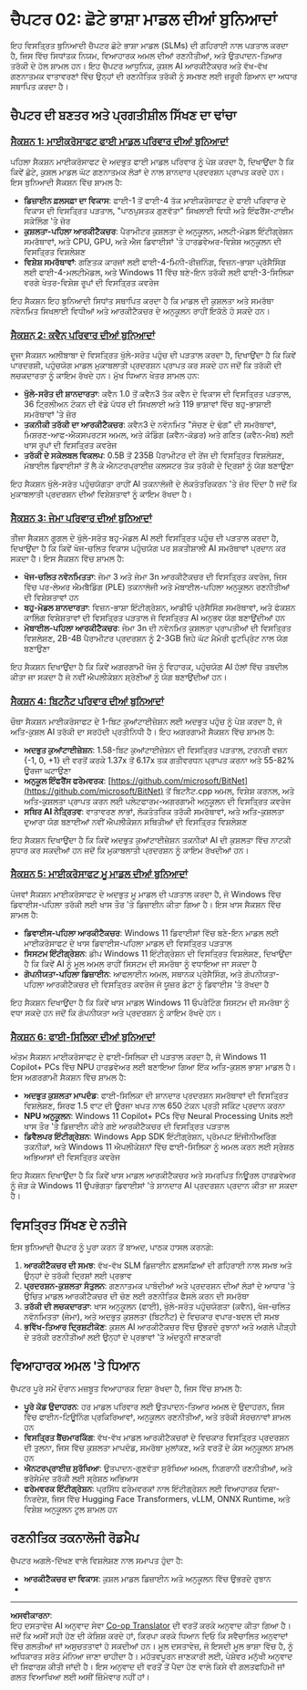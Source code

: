 <!--
CO_OP_TRANSLATOR_METADATA:
{
  "original_hash": "7c65ab2fd757b5fce2f114a3118d05da",
  "translation_date": "2025-09-17T22:17:50+00:00",
  "source_file": "Module02/README.md",
  "language_code": "pa"
}
-->
# ਚੈਪਟਰ 02: ਛੋਟੇ ਭਾਸ਼ਾ ਮਾਡਲ ਦੀਆਂ ਬੁਨਿਆਦਾਂ

ਇਹ ਵਿਸਤ੍ਰਿਤ ਬੁਨਿਆਦੀ ਚੈਪਟਰ ਛੋਟੇ ਭਾਸ਼ਾ ਮਾਡਲ (SLMs) ਦੀ ਗਹਿਰਾਈ ਨਾਲ ਪੜਤਾਲ ਕਰਦਾ ਹੈ, ਜਿਸ ਵਿੱਚ ਸਿਧਾਂਤਕ ਨਿਯਮ, ਵਿਆਹਾਰਕ ਅਮਲ ਦੀਆਂ ਰਣਨੀਤੀਆਂ, ਅਤੇ ਉਤਪਾਦਨ-ਤਿਆਰ ਤਰੱਕੀ ਦੇ ਹੱਲ ਸ਼ਾਮਲ ਹਨ। ਇਹ ਚੈਪਟਰ ਆਧੁਨਿਕ, ਕੁਸ਼ਲ AI ਆਰਕੀਟੈਕਚਰ ਅਤੇ ਵੱਖ-ਵੱਖ ਗਣਨਾਤਮਕ ਵਾਤਾਵਰਣਾਂ ਵਿੱਚ ਉਨ੍ਹਾਂ ਦੀ ਰਣਨੀਤਿਕ ਤਰੱਕੀ ਨੂੰ ਸਮਝਣ ਲਈ ਜ਼ਰੂਰੀ ਗਿਆਨ ਦਾ ਅਧਾਰ ਸਥਾਪਿਤ ਕਰਦਾ ਹੈ।

## ਚੈਪਟਰ ਦੀ ਬਣਤਰ ਅਤੇ ਪ੍ਰਗਤੀਸ਼ੀਲ ਸਿੱਖਣ ਦਾ ਢਾਂਚਾ

### **[ਸੈਕਸ਼ਨ 1: ਮਾਈਕਰੋਸਾਫਟ ਫਾਈ ਮਾਡਲ ਪਰਿਵਾਰ ਦੀਆਂ ਬੁਨਿਆਦਾਂ](./01.PhiFamily.md)**
ਪਹਿਲਾ ਸੈਕਸ਼ਨ ਮਾਈਕਰੋਸਾਫਟ ਦੇ ਅਦਭੁਤ ਫਾਈ ਮਾਡਲ ਪਰਿਵਾਰ ਨੂੰ ਪੇਸ਼ ਕਰਦਾ ਹੈ, ਦਿਖਾਉਂਦਾ ਹੈ ਕਿ ਕਿਵੇਂ ਛੋਟੇ, ਕੁਸ਼ਲ ਮਾਡਲ ਘੱਟ ਗਣਨਾਤਮਕ ਲੋੜਾਂ ਦੇ ਨਾਲ ਸ਼ਾਨਦਾਰ ਪ੍ਰਦਰਸ਼ਨ ਪ੍ਰਾਪਤ ਕਰਦੇ ਹਨ। ਇਸ ਬੁਨਿਆਦੀ ਸੈਕਸ਼ਨ ਵਿੱਚ ਸ਼ਾਮਲ ਹੈ:

- **ਡਿਜ਼ਾਈਨ ਫ਼ਲਸਫ਼ਾ ਦਾ ਵਿਕਾਸ**: ਫਾਈ-1 ਤੋਂ ਫਾਈ-4 ਤੱਕ ਮਾਈਕਰੋਸਾਫਟ ਦੇ ਫਾਈ ਪਰਿਵਾਰ ਦੇ ਵਿਕਾਸ ਦੀ ਵਿਸਤ੍ਰਿਤ ਪੜਤਾਲ, "ਪਾਠਪੁਸਤਕ ਗੁਣਵੱਤਾ" ਸਿਖਲਾਈ ਵਿਧੀ ਅਤੇ ਇੰਫਰੈਂਸ-ਟਾਈਮ ਸਕੇਲਿੰਗ 'ਤੇ ਜ਼ੋਰ
- **ਕੁਸ਼ਲਤਾ-ਪਹਿਲਾ ਆਰਕੀਟੈਕਚਰ**: ਪੈਰਾਮੀਟਰ ਕੁਸ਼ਲਤਾ ਦੇ ਅਨੁਕੂਲਨ, ਮਲਟੀ-ਮੋਡਲ ਇੰਟੀਗ੍ਰੇਸ਼ਨ ਸਮਰੱਥਾਵਾਂ, ਅਤੇ CPU, GPU, ਅਤੇ ਐਜ ਡਿਵਾਈਸਾਂ 'ਤੇ ਹਾਰਡਵੇਅਰ-ਵਿਸ਼ੇਸ਼ ਅਨੁਕੂਲਨ ਦੀ ਵਿਸਤ੍ਰਿਤ ਵਿਸ਼ਲੇਸ਼ਣ
- **ਵਿਸ਼ੇਸ਼ ਸਮਰੱਥਾਵਾਂ**: ਗਣਿਤਕ ਕਾਰਜਾਂ ਲਈ ਫਾਈ-4-ਮਿਨੀ-ਰੀਜ਼ਨਿੰਗ, ਵਿਜ਼ਨ-ਭਾਸ਼ਾ ਪ੍ਰੋਸੈਸਿੰਗ ਲਈ ਫਾਈ-4-ਮਲਟੀਮੋਡਲ, ਅਤੇ Windows 11 ਵਿੱਚ ਬਣੇ-ਇਨ ਤਰੱਕੀ ਲਈ ਫਾਈ-3-ਸਿਲਿਕਾ ਵਰਗੇ ਖੇਤਰ-ਵਿਸ਼ੇਸ਼ ਰੂਪਾਂ ਦੀ ਵਿਸਤ੍ਰਿਤ ਕਵਰੇਜ

ਇਹ ਸੈਕਸ਼ਨ ਇਹ ਬੁਨਿਆਦੀ ਸਿਧਾਂਤ ਸਥਾਪਿਤ ਕਰਦਾ ਹੈ ਕਿ ਮਾਡਲ ਦੀ ਕੁਸ਼ਲਤਾ ਅਤੇ ਸਮਰੱਥਾ ਨਵੋਨਮਿਤ ਸਿਖਲਾਈ ਵਿਧੀਆਂ ਅਤੇ ਆਰਕੀਟੈਕਚਰ ਦੇ ਅਨੁਕੂਲਨ ਰਾਹੀਂ ਇਕੱਠੇ ਹੋ ਸਕਦੇ ਹਨ।

### **[ਸੈਕਸ਼ਨ 2: ਕਵੈਨ ਪਰਿਵਾਰ ਦੀਆਂ ਬੁਨਿਆਦਾਂ](./02.QwenFamily.md)**
ਦੂਜਾ ਸੈਕਸ਼ਨ ਅਲੀਬਾਬਾ ਦੇ ਵਿਸਤ੍ਰਿਤ ਖੁੱਲੇ-ਸਰੋਤ ਪਹੁੰਚ ਦੀ ਪੜਤਾਲ ਕਰਦਾ ਹੈ, ਦਿਖਾਉਂਦਾ ਹੈ ਕਿ ਕਿਵੇਂ ਪਾਰਦਰਸ਼ੀ, ਪਹੁੰਚਯੋਗ ਮਾਡਲ ਮੁਕਾਬਲਾਤੀ ਪ੍ਰਦਰਸ਼ਨ ਪ੍ਰਾਪਤ ਕਰ ਸਕਦੇ ਹਨ ਜਦੋਂ ਕਿ ਤਰੱਕੀ ਦੀ ਲਚਕਦਾਰਤਾ ਨੂੰ ਕਾਇਮ ਰੱਖਦੇ ਹਨ। ਮੁੱਖ ਧਿਆਨ ਖੇਤਰ ਸ਼ਾਮਲ ਹਨ:

- **ਖੁੱਲੇ-ਸਰੋਤ ਦੀ ਸ਼ਾਨਦਾਰਤਾ**: ਕਵੈਨ 1.0 ਤੋਂ ਕਵੈਨ3 ਤੱਕ ਕਵੈਨ ਦੇ ਵਿਕਾਸ ਦੀ ਵਿਸਤ੍ਰਿਤ ਪੜਤਾਲ, 36 ਟ੍ਰਿਲੀਅਨ ਟੋਕਨ ਦੀ ਵੱਡੇ ਪੱਧਰ ਦੀ ਸਿਖਲਾਈ ਅਤੇ 119 ਭਾਸ਼ਾਵਾਂ ਵਿੱਚ ਬਹੁ-ਭਾਸ਼ਾਈ ਸਮਰੱਥਾਵਾਂ 'ਤੇ ਜ਼ੋਰ
- **ਤਕਨੀਕੀ ਤਰੱਕੀ ਦਾ ਆਰਕੀਟੈਕਚਰ**: ਕਵੈਨ3 ਦੇ ਨਵੋਨਮਿਤ "ਸੋਚਣ ਦੇ ਢੰਗ" ਦੀ ਸਮਰੱਥਾਵਾਂ, ਮਿਸ਼ਰਣ-ਆਫ-ਐਕਸਪਰਟਸ ਅਮਲ, ਅਤੇ ਕੋਡਿੰਗ (ਕਵੈਨ-ਕੋਡਰ) ਅਤੇ ਗਣਿਤ (ਕਵੈਨ-ਮੈਥ) ਲਈ ਖਾਸ ਰੂਪਾਂ ਦੀ ਵਿਸਤ੍ਰਿਤ ਕਵਰੇਜ
- **ਤਰੱਕੀ ਦੇ ਸਕੇਲਬਲ ਵਿਕਲਪ**: 0.5B ਤੋਂ 235B ਪੈਰਾਮੀਟਰ ਦੀ ਰੇਂਜ ਦੀ ਵਿਸਤ੍ਰਿਤ ਵਿਸ਼ਲੇਸ਼ਣ, ਮੋਬਾਈਲ ਡਿਵਾਈਸਾਂ ਤੋਂ ਲੈ ਕੇ ਐਨਟਰਪ੍ਰਾਈਜ਼ ਕਲਸਟਰ ਤੱਕ ਤਰੱਕੀ ਦੇ ਦ੍ਰਿਸ਼ਾਂ ਨੂੰ ਯੋਗ ਬਣਾਉਣਾ

ਇਹ ਸੈਕਸ਼ਨ ਖੁੱਲੇ-ਸਰੋਤ ਪਹੁੰਚਯੋਗਤਾ ਰਾਹੀਂ AI ਤਕਨਾਲੋਜੀ ਦੇ ਲੋਕਤੰਤਰਿਕਰਨ 'ਤੇ ਜ਼ੋਰ ਦਿੰਦਾ ਹੈ ਜਦੋਂ ਕਿ ਮੁਕਾਬਲਾਤੀ ਪ੍ਰਦਰਸ਼ਨ ਦੀਆਂ ਵਿਸ਼ੇਸ਼ਤਾਵਾਂ ਨੂੰ ਕਾਇਮ ਰੱਖਦਾ ਹੈ।

### **[ਸੈਕਸ਼ਨ 3: ਜੇਮਾ ਪਰਿਵਾਰ ਦੀਆਂ ਬੁਨਿਆਦਾਂ](./03.GemmaFamily.md)**
ਤੀਜਾ ਸੈਕਸ਼ਨ ਗੂਗਲ ਦੇ ਖੁੱਲੇ-ਸਰੋਤ ਬਹੁ-ਮੋਡਲ AI ਲਈ ਵਿਸਤ੍ਰਿਤ ਪਹੁੰਚ ਦੀ ਪੜਤਾਲ ਕਰਦਾ ਹੈ, ਦਿਖਾਉਂਦਾ ਹੈ ਕਿ ਕਿਵੇਂ ਖੋਜ-ਚਲਿਤ ਵਿਕਾਸ ਪਹੁੰਚਯੋਗ ਪਰ ਸ਼ਕਤੀਸ਼ਾਲੀ AI ਸਮਰੱਥਾਵਾਂ ਪ੍ਰਦਾਨ ਕਰ ਸਕਦਾ ਹੈ। ਇਸ ਸੈਕਸ਼ਨ ਵਿੱਚ ਸ਼ਾਮਲ ਹੈ:

- **ਖੋਜ-ਚਲਿਤ ਨਵੋਨਮਿਤਤਾ**: ਜੇਮਾ 3 ਅਤੇ ਜੇਮਾ 3n ਆਰਕੀਟੈਕਚਰ ਦੀ ਵਿਸਤ੍ਰਿਤ ਕਵਰੇਜ, ਜਿਸ ਵਿੱਚ ਪਰ-ਲੇਅਰ ਐਮਬੈਡਿੰਗ (PLE) ਤਕਨਾਲੋਜੀ ਅਤੇ ਮੋਬਾਈਲ-ਪਹਿਲਾ ਅਨੁਕੂਲਨ ਰਣਨੀਤੀਆਂ ਦੀ ਵਿਸ਼ੇਸ਼ਤਾਵਾਂ ਹਨ
- **ਬਹੁ-ਮੋਡਲ ਸ਼ਾਨਦਾਰਤਾ**: ਵਿਜ਼ਨ-ਭਾਸ਼ਾ ਇੰਟੀਗ੍ਰੇਸ਼ਨ, ਆਡੀਓ ਪ੍ਰੋਸੈਸਿੰਗ ਸਮਰੱਥਾਵਾਂ, ਅਤੇ ਫੰਕਸ਼ਨ ਕਾਲਿੰਗ ਵਿਸ਼ੇਸ਼ਤਾਵਾਂ ਦੀ ਵਿਸਤ੍ਰਿਤ ਪੜਤਾਲ ਜੋ ਵਿਸਤ੍ਰਿਤ AI ਅਨੁਭਵ ਯੋਗ ਬਣਾਉਂਦੀਆਂ ਹਨ
- **ਮੋਬਾਈਲ-ਪਹਿਲਾ ਆਰਕੀਟੈਕਚਰ**: ਜੇਮਾ 3n ਦੀ ਨਵੋਨਮਿਤ ਕੁਸ਼ਲਤਾ ਪ੍ਰਾਪਤੀਆਂ ਦੀ ਵਿਸਤ੍ਰਿਤ ਵਿਸ਼ਲੇਸ਼ਣ, 2B-4B ਪੈਰਾਮੀਟਰ ਪ੍ਰਦਰਸ਼ਨ ਨੂੰ 2-3GB ਜਿਹੇ ਘੱਟ ਮੈਮੋਰੀ ਫੁਟਪ੍ਰਿੰਟ ਨਾਲ ਯੋਗ ਬਣਾਉਣਾ

ਇਹ ਸੈਕਸ਼ਨ ਦਿਖਾਉਂਦਾ ਹੈ ਕਿ ਕਿਵੇਂ ਅਗਰਗਾਮੀ ਖੋਜ ਨੂੰ ਵਿਹਾਰਕ, ਪਹੁੰਚਯੋਗ AI ਹੱਲਾਂ ਵਿੱਚ ਤਬਦੀਲ ਕੀਤਾ ਜਾ ਸਕਦਾ ਹੈ ਜੋ ਨਵੀਂ ਐਪਲੀਕੇਸ਼ਨ ਸ਼੍ਰੇਣੀਆਂ ਨੂੰ ਯੋਗ ਬਣਾਉਂਦੀਆਂ ਹਨ।

### **[ਸੈਕਸ਼ਨ 4: ਬਿਟਨੈਟ ਪਰਿਵਾਰ ਦੀਆਂ ਬੁਨਿਆਦਾਂ](./04.BitNETFamily.md)**
ਚੌਥਾ ਸੈਕਸ਼ਨ ਮਾਈਕਰੋਸਾਫਟ ਦੇ 1-ਬਿਟ ਕੁਆਂਟਾਈਜ਼ੇਸ਼ਨ ਲਈ ਅਦਭੁਤ ਪਹੁੰਚ ਨੂੰ ਪੇਸ਼ ਕਰਦਾ ਹੈ, ਜੋ ਅਤਿ-ਕੁਸ਼ਲ AI ਤਰੱਕੀ ਦਾ ਸਰਹੱਦੀ ਪ੍ਰਤੀਨਿਧੀ ਹੈ। ਇਹ ਅਗਰਗਾਮੀ ਸੈਕਸ਼ਨ ਵਿੱਚ ਸ਼ਾਮਲ ਹੈ:

- **ਅਦਭੁਤ ਕੁਆਂਟਾਈਜ਼ੇਸ਼ਨ**: 1.58-ਬਿਟ ਕੁਆਂਟਾਈਜ਼ੇਸ਼ਨ ਦੀ ਵਿਸਤ੍ਰਿਤ ਪੜਤਾਲ, ਟਰਨਰੀ ਵਜ਼ਨ {-1, 0, +1} ਦੀ ਵਰਤੋਂ ਕਰਕੇ 1.37x ਤੋਂ 6.17x ਤਕ ਗਤੀਵਰਧਨ ਪ੍ਰਾਪਤ ਕਰਨਾ ਅਤੇ 55-82% ਊਰਜਾ ਘਟਾਉਣਾ
- **ਅਨੁਕੂਲ ਇੰਫਰੈਂਸ ਫਰੇਮਵਰਕ**: [https://github.com/microsoft/BitNet](https://github.com/microsoft/BitNet) ਤੋਂ ਬਿਟਨੈਟ.cpp ਅਮਲ, ਵਿਸ਼ੇਸ਼ ਕਰਨਲ, ਅਤੇ ਅਤਿ-ਕੁਸ਼ਲਤਾ ਪ੍ਰਾਪਤ ਕਰਨ ਲਈ ਪਲੇਟਫਾਰਮ-ਅਗਰਗਾਮੀ ਅਨੁਕੂਲਨ ਦੀ ਵਿਸਤ੍ਰਿਤ ਕਵਰੇਜ
- **ਸਥਿਰ AI ਨੇਤ੍ਰਿਤਵ**: ਵਾਤਾਵਰਣ ਲਾਭਾਂ, ਲੋਕਤੰਤਰਿਕ ਤਰੱਕੀ ਸਮਰੱਥਾਵਾਂ, ਅਤੇ ਅਤਿ-ਕੁਸ਼ਲਤਾ ਦੁਆਰਾ ਯੋਗ ਬਣਾਈਆਂ ਨਵੀਂ ਐਪਲੀਕੇਸ਼ਨ ਸਥਿਤੀਆਂ ਦੀ ਵਿਸਤ੍ਰਿਤ ਵਿਸ਼ਲੇਸ਼ਣ

ਇਹ ਸੈਕਸ਼ਨ ਦਿਖਾਉਂਦਾ ਹੈ ਕਿ ਕਿਵੇਂ ਅਦਭੁਤ ਕੁਆਂਟਾਈਜ਼ੇਸ਼ਨ ਤਕਨੀਕਾਂ AI ਦੀ ਕੁਸ਼ਲਤਾ ਵਿੱਚ ਨਾਟਕੀ ਸੁਧਾਰ ਕਰ ਸਕਦੀਆਂ ਹਨ ਜਦੋਂ ਕਿ ਮੁਕਾਬਲਾਤੀ ਪ੍ਰਦਰਸ਼ਨ ਨੂੰ ਕਾਇਮ ਰੱਖਦੀਆਂ ਹਨ।

### **[ਸੈਕਸ਼ਨ 5: ਮਾਈਕਰੋਸਾਫਟ ਮੂ ਮਾਡਲ ਦੀਆਂ ਬੁਨਿਆਦਾਂ](./05.mumodel.md)**
ਪੰਜਵਾਂ ਸੈਕਸ਼ਨ ਮਾਈਕਰੋਸਾਫਟ ਦੇ ਅਦਭੁਤ ਮੂ ਮਾਡਲ ਦੀ ਪੜਤਾਲ ਕਰਦਾ ਹੈ, ਜੋ Windows ਵਿੱਚ ਡਿਵਾਈਸ-ਪਹਿਲਾ ਤਰੱਕੀ ਲਈ ਖਾਸ ਤੌਰ 'ਤੇ ਡਿਜ਼ਾਈਨ ਕੀਤਾ ਗਿਆ ਹੈ। ਇਸ ਖਾਸ ਸੈਕਸ਼ਨ ਵਿੱਚ ਸ਼ਾਮਲ ਹੈ:

- **ਡਿਵਾਈਸ-ਪਹਿਲਾ ਆਰਕੀਟੈਕਚਰ**: Windows 11 ਡਿਵਾਈਸਾਂ ਵਿੱਚ ਬਣੇ-ਇਨ ਮਾਡਲ ਲਈ ਮਾਈਕਰੋਸਾਫਟ ਦੇ ਖਾਸ ਡਿਵਾਈਸ-ਪਹਿਲਾ ਮਾਡਲ ਦੀ ਵਿਸਤ੍ਰਿਤ ਪੜਤਾਲ
- **ਸਿਸਟਮ ਇੰਟੀਗ੍ਰੇਸ਼ਨ**: ਡੀਪ Windows 11 ਇੰਟੀਗ੍ਰੇਸ਼ਨ ਦੀ ਵਿਸਤ੍ਰਿਤ ਵਿਸ਼ਲੇਸ਼ਣ, ਦਿਖਾਉਂਦਾ ਹੈ ਕਿ ਕਿਵੇਂ AI ਨੂੰ ਮੂਲ ਅਮਲ ਰਾਹੀਂ ਸਿਸਟਮ ਦੀ ਸਮਰੱਥਾ ਨੂੰ ਵਧਾਇਆ ਜਾ ਸਕਦਾ ਹੈ
- **ਗੋਪਨੀਯਤਾ-ਪਹਿਲਾ ਡਿਜ਼ਾਈਨ**: ਆਫਲਾਈਨ ਅਮਲ, ਸਥਾਨਕ ਪ੍ਰੋਸੈਸਿੰਗ, ਅਤੇ ਗੋਪਨੀਯਤਾ-ਪਹਿਲਾ ਆਰਕੀਟੈਕਚਰ ਦੀ ਵਿਸਤ੍ਰਿਤ ਕਵਰੇਜ ਜੋ ਯੂਜ਼ਰ ਡੇਟਾ ਨੂੰ ਡਿਵਾਈਸ 'ਤੇ ਰੱਖਦਾ ਹੈ

ਇਹ ਸੈਕਸ਼ਨ ਦਿਖਾਉਂਦਾ ਹੈ ਕਿ ਕਿਵੇਂ ਖਾਸ ਮਾਡਲ Windows 11 ਓਪਰੇਟਿੰਗ ਸਿਸਟਮ ਦੀ ਸਮਰੱਥਾ ਨੂੰ ਵਧਾ ਸਕਦੇ ਹਨ ਜਦੋਂ ਕਿ ਗੋਪਨੀਯਤਾ ਅਤੇ ਪ੍ਰਦਰਸ਼ਨ ਨੂੰ ਕਾਇਮ ਰੱਖਦੇ ਹਨ।

### **[ਸੈਕਸ਼ਨ 6: ਫਾਈ-ਸਿਲਿਕਾ ਦੀਆਂ ਬੁਨਿਆਦਾਂ](./06.phisilica.md)**
ਅੰਤਮ ਸੈਕਸ਼ਨ ਮਾਈਕਰੋਸਾਫਟ ਦੇ ਫਾਈ-ਸਿਲਿਕਾ ਦੀ ਪੜਤਾਲ ਕਰਦਾ ਹੈ, ਜੋ Windows 11 Copilot+ PCs ਵਿੱਚ NPU ਹਾਰਡਵੇਅਰ ਲਈ ਬਣਾਇਆ ਗਿਆ ਇੱਕ ਅਤਿ-ਕੁਸ਼ਲ ਭਾਸ਼ਾ ਮਾਡਲ ਹੈ। ਇਸ ਅਗਰਗਾਮੀ ਸੈਕਸ਼ਨ ਵਿੱਚ ਸ਼ਾਮਲ ਹੈ:

- **ਅਦਭੁਤ ਕੁਸ਼ਲਤਾ ਮਾਪਦੰਡ**: ਫਾਈ-ਸਿਲਿਕਾ ਦੀ ਸ਼ਾਨਦਾਰ ਪ੍ਰਦਰਸ਼ਨ ਸਮਰੱਥਾਵਾਂ ਦੀ ਵਿਸਤ੍ਰਿਤ ਵਿਸ਼ਲੇਸ਼ਣ, ਸਿਰਫ 1.5 ਵਾਟ ਦੀ ਊਰਜਾ ਖਪਤ ਨਾਲ 650 ਟੋਕਨ ਪ੍ਰਤੀ ਸਕਿੰਟ ਪ੍ਰਦਾਨ ਕਰਨਾ
- **NPU ਅਨੁਕੂਲਨ**: Windows 11 Copilot+ PCs ਵਿੱਚ Neural Processing Units ਲਈ ਖਾਸ ਤੌਰ 'ਤੇ ਡਿਜ਼ਾਈਨ ਕੀਤੇ ਗਏ ਆਰਕੀਟੈਕਚਰ ਦੀ ਵਿਸਤ੍ਰਿਤ ਪੜਤਾਲ
- **ਡਿਵੈਲਪਰ ਇੰਟੀਗ੍ਰੇਸ਼ਨ**: Windows App SDK ਇੰਟੀਗ੍ਰੇਸ਼ਨ, ਪ੍ਰੋਮਪਟ ਇੰਜੀਨੀਅਰਿੰਗ ਤਕਨੀਕਾਂ, ਅਤੇ Windows 11 ਐਪਲੀਕੇਸ਼ਨਾਂ ਵਿੱਚ ਫਾਈ-ਸਿਲਿਕਾ ਨੂੰ ਅਮਲ ਕਰਨ ਲਈ ਸ੍ਰੇਸ਼ਠ ਅਭਿਆਸਾਂ ਦੀ ਵਿਸਤ੍ਰਿਤ ਕਵਰੇਜ

ਇਹ ਸੈਕਸ਼ਨ ਦਿਖਾਉਂਦਾ ਹੈ ਕਿ ਕਿਵੇਂ ਖਾਸ ਮਾਡਲ ਆਰਕੀਟੈਕਚਰ ਅਤੇ ਸਮਰਪਿਤ ਨਿਊਰਲ ਹਾਰਡਵੇਅਰ ਨੂੰ ਜੋੜ ਕੇ Windows 11 ਉਪਭੋਗਤਾ ਡਿਵਾਈਸਾਂ 'ਤੇ ਸ਼ਾਨਦਾਰ AI ਪ੍ਰਦਰਸ਼ਨ ਪ੍ਰਦਾਨ ਕੀਤਾ ਜਾ ਸਕਦਾ ਹੈ।

## ਵਿਸਤ੍ਰਿਤ ਸਿੱਖਣ ਦੇ ਨਤੀਜੇ

ਇਸ ਬੁਨਿਆਦੀ ਚੈਪਟਰ ਨੂੰ ਪੂਰਾ ਕਰਨ ਤੋਂ ਬਾਅਦ, ਪਾਠਕ ਹਾਸਲ ਕਰਨਗੇ:

1. **ਆਰਕੀਟੈਕਚਰ ਦੀ ਸਮਝ**: ਵੱਖ-ਵੱਖ SLM ਡਿਜ਼ਾਈਨ ਫ਼ਲਸਫ਼ਿਆਂ ਦੀ ਗਹਿਰਾਈ ਨਾਲ ਸਮਝ ਅਤੇ ਉਨ੍ਹਾਂ ਦੇ ਤਰੱਕੀ ਦ੍ਰਿਸ਼ਾਂ ਲਈ ਪ੍ਰਭਾਵ
2. **ਪ੍ਰਦਰਸ਼ਨ-ਕੁਸ਼ਲਤਾ ਸੰਤੁਲਨ**: ਗਣਨਾਤਮਕ ਪਾਬੰਦੀਆਂ ਅਤੇ ਪ੍ਰਦਰਸ਼ਨ ਦੀਆਂ ਲੋੜਾਂ ਦੇ ਆਧਾਰ 'ਤੇ ਉਚਿਤ ਮਾਡਲ ਆਰਕੀਟੈਕਚਰ ਦੀ ਚੋਣ ਲਈ ਰਣਨੀਤਿਕ ਫੈਸਲੇ ਕਰਨ ਦੀ ਸਮਰੱਥਾ
3. **ਤਰੱਕੀ ਦੀ ਲਚਕਦਾਰਤਾ**: ਖਾਸ ਅਨੁਕੂਲਨ (ਫਾਈ), ਖੁੱਲੇ-ਸਰੋਤ ਪਹੁੰਚਯੋਗਤਾ (ਕਵੈਨ), ਖੋਜ-ਚਲਿਤ ਨਵੋਨਮਿਤਤਾ (ਜੇਮਾ), ਅਤੇ ਅਦਭੁਤ ਕੁਸ਼ਲਤਾ (ਬਿਟਨੈਟ) ਦੇ ਵਿਚਕਾਰ ਵਪਾਰ-ਬਦਲ ਦੀ ਸਮਝ
4. **ਭਵਿੱਖ-ਤਿਆਰ ਦ੍ਰਿਸ਼ਟੀਕੋਣ**: ਕੁਸ਼ਲ AI ਆਰਕੀਟੈਕਚਰ ਵਿੱਚ ਉਭਰਦੇ ਰੁਝਾਨਾਂ ਅਤੇ ਅਗਲੇ ਪੀੜ੍ਹੀ ਦੇ ਤਰੱਕੀ ਰਣਨੀਤੀਆਂ ਲਈ ਉਨ੍ਹਾਂ ਦੇ ਪ੍ਰਭਾਵਾਂ 'ਤੇ ਅੰਦਰੂਨੀ ਜਾਣਕਾਰੀ

## ਵਿਆਹਾਰਕ ਅਮਲ 'ਤੇ ਧਿਆਨ

ਚੈਪਟਰ ਪੂਰੇ ਸਮੇਂ ਦੌਰਾਨ ਮਜ਼ਬੂਤ ਵਿਆਹਾਰਕ ਦਿਸ਼ਾ ਰੱਖਦਾ ਹੈ, ਜਿਸ ਵਿੱਚ ਸ਼ਾਮਲ ਹੈ:

- **ਪੂਰੇ ਕੋਡ ਉਦਾਹਰਨ**: ਹਰ ਮਾਡਲ ਪਰਿਵਾਰ ਲਈ ਉਤਪਾਦਨ-ਤਿਆਰ ਅਮਲ ਦੇ ਉਦਾਹਰਨ, ਜਿਸ ਵਿੱਚ ਫਾਈਨ-ਟਿਊਨਿੰਗ ਪ੍ਰਕਿਰਿਆਵਾਂ, ਅਨੁਕੂਲਨ ਰਣਨੀਤੀਆਂ, ਅਤੇ ਤਰੱਕੀ ਸੰਰਚਨਾਵਾਂ ਸ਼ਾਮਲ ਹਨ
- **ਵਿਸਤ੍ਰਿਤ ਬੈਂਚਮਾਰਕਿੰਗ**: ਵੱਖ-ਵੱਖ ਮਾਡਲ ਆਰਕੀਟੈਕਚਰਾਂ ਦੇ ਵਿਚਕਾਰ ਵਿਸਤ੍ਰਿਤ ਪ੍ਰਦਰਸ਼ਨ ਦੀ ਤੁਲਨਾ, ਜਿਸ ਵਿੱਚ ਕੁਸ਼ਲਤਾ ਮਾਪਦੰਡ, ਸਮਰੱਥਾ ਮੁਲਾਂਕਣ, ਅਤੇ ਵਰਤੋਂ ਦੇ ਕੇਸ ਅਨੁਕੂਲਨ ਸ਼ਾਮਲ ਹਨ
- **ਐਨਟਰਪ੍ਰਾਈਜ਼ ਸੁਰੱਖਿਆ**: ਉਤਪਾਦਨ-ਗੁਣਵੱਤਾ ਸੁਰੱਖਿਆ ਅਮਲ, ਨਿਗਰਾਨੀ ਰਣਨੀਤੀਆਂ, ਅਤੇ ਭਰੋਸੇਮੰਦ ਤਰੱਕੀ ਲਈ ਸ੍ਰੇਸ਼ਠ ਅਭਿਆਸ
- **ਫਰੇਮਵਰਕ ਇੰਟੀਗ੍ਰੇਸ਼ਨ**: ਪ੍ਰਸਿੱਧ ਫਰੇਮਵਰਕਾਂ ਨਾਲ ਇੰਟੀਗ੍ਰੇਸ਼ਨ ਲਈ ਵਿਆਹਾਰਕ ਦਿਸ਼ਾ-ਨਿਰਦੇਸ਼, ਜਿਸ ਵਿੱਚ Hugging Face Transformers, vLLM, ONNX Runtime, ਅਤੇ ਵਿਸ਼ੇਸ਼ ਅਨੁਕੂਲਨ ਟੂਲ ਸ਼ਾਮਲ ਹਨ

## ਰਣਨੀਤਿਕ ਤਕਨਾਲੋਜੀ ਰੋਡਮੈਪ

ਚੈਪਟਰ ਅਗਲੇ-ਦਿੱਖਣ ਵਾਲੇ ਵਿਸ਼ਲੇਸ਼ਣ ਨਾਲ ਸਮਾਪਤ ਹੁੰਦਾ ਹੈ:

- **ਆਰਕੀਟੈਕਚਰ ਦਾ ਵਿਕਾਸ**: ਕੁਸ਼ਲ ਮਾਡਲ ਡਿਜ਼ਾਈਨ ਅਤੇ ਅਨੁਕੂਲਨ ਵਿੱਚ ਉਭਰਦੇ ਰੁਝਾਨ
-

---

**ਅਸਵੀਕਾਰਨਾ**:  
ਇਹ ਦਸਤਾਵੇਜ਼ AI ਅਨੁਵਾਦ ਸੇਵਾ [Co-op Translator](https://github.com/Azure/co-op-translator) ਦੀ ਵਰਤੋਂ ਕਰਕੇ ਅਨੁਵਾਦ ਕੀਤਾ ਗਿਆ ਹੈ। ਜਦੋਂ ਕਿ ਅਸੀਂ ਸਹੀ ਹੋਣ ਦੀ ਕੋਸ਼ਿਸ਼ ਕਰਦੇ ਹਾਂ, ਕਿਰਪਾ ਕਰਕੇ ਧਿਆਨ ਦਿਓ ਕਿ ਸਵੈਚਾਲਿਤ ਅਨੁਵਾਦਾਂ ਵਿੱਚ ਗਲਤੀਆਂ ਜਾਂ ਅਸੁਚਤਤਾਵਾਂ ਹੋ ਸਕਦੀਆਂ ਹਨ। ਮੂਲ ਦਸਤਾਵੇਜ਼, ਜੋ ਇਸਦੀ ਮੂਲ ਭਾਸ਼ਾ ਵਿੱਚ ਹੈ, ਨੂੰ ਅਧਿਕਾਰਤ ਸਰੋਤ ਮੰਨਿਆ ਜਾਣਾ ਚਾਹੀਦਾ ਹੈ। ਮਹੱਤਵਪੂਰਨ ਜਾਣਕਾਰੀ ਲਈ, ਪੇਸ਼ੇਵਰ ਮਨੁੱਖੀ ਅਨੁਵਾਦ ਦੀ ਸਿਫਾਰਸ਼ ਕੀਤੀ ਜਾਂਦੀ ਹੈ। ਇਸ ਅਨੁਵਾਦ ਦੀ ਵਰਤੋਂ ਤੋਂ ਪੈਦਾ ਹੋਣ ਵਾਲੇ ਕਿਸੇ ਵੀ ਗਲਤਫਹਿਮੀ ਜਾਂ ਗਲਤ ਵਿਆਖਿਆ ਲਈ ਅਸੀਂ ਜ਼ਿੰਮੇਵਾਰ ਨਹੀਂ ਹਾਂ।